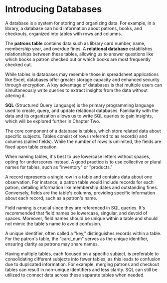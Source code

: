 # Introducing Databases

A database is a system for storing and organizing data. For example, in a library, a database can hold information about patrons, books, and checkouts, organized into tables with rows and columns. 

The **patrons table** contains data such as library card number, name, membership year, and overdue fines. A **relational database** establishes relationships between these tables, allowing us to answer questions like which books a patron checked out or which books are most frequently checked out.

While tables in databases may resemble those in spreadsheet applications like Excel, databases offer greater storage capacity and enhanced security through encryption. A key advantage of databases is that multiple users can simultaneously write queries to extract insights from the data without altering it.

**SQL** (Structured Query Language) is the primary programming language used to create, query, and update relational databases. Familiarity with the data and its organization allows us to write SQL queries to gain insights, which will be explored further in Chapter Two.

The core component of a database is tables, which store related data about specific subjects. Tables consist of rows (referred to as records) and columns (called fields). While the number of rows is unlimited, the fields are fixed upon table creation.

When naming tables, it's best to use lowercase letters without spaces, opting for underscores instead. A good practice is to use collective or plural names for tables, such as "inventory" or "products."

A record represents a single row in a table and contains data about one observation. For instance, a patron table would include records for each patron, detailing information like membership dates and outstanding fines. Conversely, fields are the table's columns, providing specific information about each record, such as a patron's name.

Field naming is crucial since they are referenced in SQL queries. It's recommended that field names be lowercase, singular, and devoid of spaces. Moreover, field names should be unique within a table and should not mimic the table's name to avoid confusion.

A unique identifier, often called a "key," distinguishes records within a table. For the patron's table, the "card_num" serves as the unique identifier, ensuring clarity as patrons may share names.

Having multiple tables, each focused on a specific subject, is preferable to consolidating different subjects into fewer tables, as this leads to confusion due to duplicated information. For example, merging patrons and checkout tables can result in non-unique identifiers and less clarity. SQL can still be utilized to connect data across these separate tables when needed.
